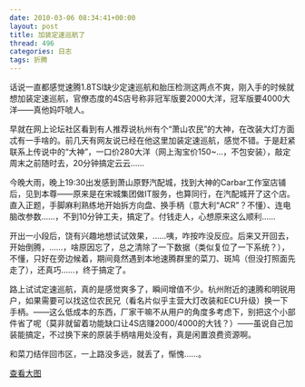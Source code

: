 ```yaml
---
date: 2010-03-06 08:34:41+00:00
layout: post
title: 加装定速巡航了
thread: 496
categories: 日志
tags: 折腾
---
```


话说一直都感觉速腾1.8TSI缺少定速巡航和胎压检测这两点不爽，刚入手的时候就想加装定速巡航，官僚态度的4S店号称非冠军版要2000大洋，冠军版要4000大洋——真他妈吓唬人。<!-- more -->  
  
早就在网上论坛社区看到有人推荐说杭州有个“萧山农民”的大神，在改装大灯方面忒有一手啥的。前几天有网友说已经在他这里加装定速巡航，感觉不错。于是赶紧联系上传说中的“大神”，一口价280大洋（网上淘宝价150~...，不包安装），敲定周末之前随时去，20分钟搞定云云……  
  
今晚大雨，晚上19:30出发感到萧山原野汽配城，找到大神的Carbar工作室店铺后，见到本尊——原来是在宋城集团做IT服务，也算同行，在汽配城开了这个店。直入正题，手脚麻利熟练地开始拆方向盘、换手柄（意大利“ACR”？不懂）、连电脑改参数……，不到10分钟工夫，搞定了。付钱走人，心想原来这么顺利……  
  
开出一小段后，饶有兴趣地想试试效果，……咦，咋按咋没反应。后来又开回去，开始倒腾，……，啥原因忘了，总之清除了一下数据（类似复位了一下系统？），不懂，只好在旁边候着，期间竟然遇到本地速腾群里的菜刀、斑鸠（但没打照面先走了），还真巧……，终于搞定了。  
  
路上试试定速巡航，真的是感觉爽多了，瞬间增值不少。杭州附近的速腾和明锐用户，如果需要可以找这位农民兄（看名片似乎主营大灯改装和ECU升级）换一下手柄。——这么低成本的东西，厂家干嘛不从用户的角度多考虑下，别把这个小部件省了呢（莫非就留着功能缺口让4S店赚2000/4000的大钱？）——虽说自己加装能搞定，不过换下来的原装手柄啥用处没有，真是闲置浪费资源啊。  
  
和菜刀结伴回市区，一上路没多远，就丢了，惭愧……。  
  
  
  
[查看大图](http://maps.google.com/maps?f=d&source=embed&saddr=China%E6%B5%99%E6%B1%9F%E7%9C%81%E6%9D%AD%E5%B7%9E%E5%B8%82%E8%A5%BF%E6%B9%96%E5%8C%BA%E6%96%87%E4%B8%89%E8%A5%BF%E8%B7%AF535%E5%8F%B7+(%E8%8E%B1%E8%8C%B5%E8%BE%BE%E5%A4%A7%E5%8E%A6)&daddr=30.217097,120.24004+to:China%E6%B5%99%E6%B1%9F%E7%9C%81%E6%9D%AD%E5%B7%9E%E5%B8%82%E8%90%A7%E5%B1%B1%E5%8C%BA%E6%96%B0%E7%9B%9B%E8%B7%AF+(%E5%8E%9F%E9%87%8E%E6%B1%BD%E9%85%8D%E4%BA%94%E9%87%91%E5%B8%82%E5%9C%BA)&hl=zh-CN&geocode=Ffb4zQEdcvIoByGMt5ofP5vhZA%3B%3BFa7YzAEdmnArByGIarz8hdkvwQ&mra=dpe&mrcr=0&mrsp=1&sz=13&via=1&sll=30.23712,120.222702&sspn=0.114938,0.222301&ie=UTF8&ll=30.254915,120.207596&spn=0.118624,0.171661&z=12)  

